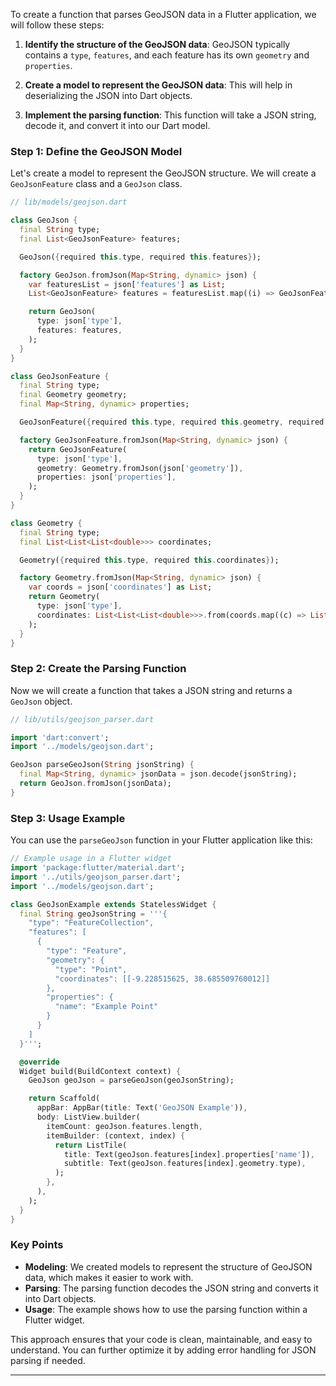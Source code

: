 To create a function that parses GeoJSON data in a Flutter application, we will follow these steps:

1. **Identify the structure of the GeoJSON data**: GeoJSON typically contains a `type`, `features`, and each feature has its own `geometry` and `properties`.

2. **Create a model to represent the GeoJSON data**: This will help in deserializing the JSON into Dart objects.

3. **Implement the parsing function**: This function will take a JSON string, decode it, and convert it into our Dart model.

### Step 1: Define the GeoJSON Model

Let's create a model to represent the GeoJSON structure. We will create a `GeoJsonFeature` class and a `GeoJson` class.

```dart
// lib/models/geojson.dart

class GeoJson {
  final String type;
  final List<GeoJsonFeature> features;

  GeoJson({required this.type, required this.features});

  factory GeoJson.fromJson(Map<String, dynamic> json) {
    var featuresList = json['features'] as List;
    List<GeoJsonFeature> features = featuresList.map((i) => GeoJsonFeature.fromJson(i)).toList();

    return GeoJson(
      type: json['type'],
      features: features,
    );
  }
}

class GeoJsonFeature {
  final String type;
  final Geometry geometry;
  final Map<String, dynamic> properties;

  GeoJsonFeature({required this.type, required this.geometry, required this.properties});

  factory GeoJsonFeature.fromJson(Map<String, dynamic> json) {
    return GeoJsonFeature(
      type: json['type'],
      geometry: Geometry.fromJson(json['geometry']),
      properties: json['properties'],
    );
  }
}

class Geometry {
  final String type;
  final List<List<List<double>>> coordinates;

  Geometry({required this.type, required this.coordinates});

  factory Geometry.fromJson(Map<String, dynamic> json) {
    var coords = json['coordinates'] as List;
    return Geometry(
      type: json['type'],
      coordinates: List<List<List<double>>>.from(coords.map((c) => List<List<double>>.from(c.map((i) => List<double>.from(i))))),
    );
  }
}
```

### Step 2: Create the Parsing Function

Now we will create a function that takes a JSON string and returns a `GeoJson` object.

```dart
// lib/utils/geojson_parser.dart

import 'dart:convert';
import '../models/geojson.dart';

GeoJson parseGeoJson(String jsonString) {
  final Map<String, dynamic> jsonData = json.decode(jsonString);
  return GeoJson.fromJson(jsonData);
}
```

### Step 3: Usage Example

You can use the `parseGeoJson` function in your Flutter application like this:

```dart
// Example usage in a Flutter widget
import 'package:flutter/material.dart';
import '../utils/geojson_parser.dart';
import '../models/geojson.dart';

class GeoJsonExample extends StatelessWidget {
  final String geoJsonString = '''{
    "type": "FeatureCollection",
    "features": [
      {
        "type": "Feature",
        "geometry": {
          "type": "Point",
          "coordinates": [[-9.228515625, 38.685509760012]]
        },
        "properties": {
          "name": "Example Point"
        }
      }
    ]
  }''';

  @override
  Widget build(BuildContext context) {
    GeoJson geoJson = parseGeoJson(geoJsonString);

    return Scaffold(
      appBar: AppBar(title: Text('GeoJSON Example')),
      body: ListView.builder(
        itemCount: geoJson.features.length,
        itemBuilder: (context, index) {
          return ListTile(
            title: Text(geoJson.features[index].properties['name']),
            subtitle: Text(geoJson.features[index].geometry.type),
          );
        },
      ),
    );
  }
}
```

### Key Points

- **Modeling**: We created models to represent the structure of GeoJSON data, which makes it easier to work with.
- **Parsing**: The parsing function decodes the JSON string and converts it into Dart objects.
- **Usage**: The example shows how to use the parsing function within a Flutter widget.

This approach ensures that your code is clean, maintainable, and easy to understand. You can further optimize it by adding error handling for JSON parsing if needed.

---

